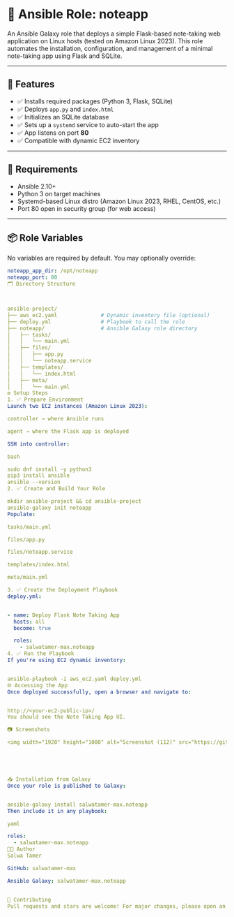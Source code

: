 # 📒 Ansible Role: noteapp

An Ansible Galaxy role that deploys a simple Flask-based note-taking web application on Linux hosts (tested on Amazon Linux 2023). This role automates the installation, configuration, and management of a minimal note-taking app using Flask and SQLite.

---

## 🚀 Features

- ✅ Installs required packages (Python 3, Flask, SQLite)
- ✅ Deploys `app.py` and `index.html`
- ✅ Initializes an SQLite database
- ✅ Sets up a `systemd` service to auto-start the app
- ✅ App listens on port **80**
- ✅ Compatible with dynamic EC2 inventory

---

## 🧾 Requirements

- Ansible 2.10+
- Python 3 on target machines
- Systemd-based Linux distro (Amazon Linux 2023, RHEL, CentOS, etc.)
- Port 80 open in security group (for web access)

---

## 📦 Role Variables

No variables are required by default. You may optionally override:

```yaml
noteapp_app_dir: /opt/noteapp
noteapp_port: 80
🗂️ Directory Structure



ansible-project/
├── aws_ec2.yaml              # Dynamic inventory file (optional)
├── deploy.yml                # Playbook to call the role
├── noteapp/                  # Ansible Galaxy role directory
│   ├── tasks/
│   │   └── main.yml
│   ├── files/
│   │   ├── app.py
│   │   └── noteapp.service
│   ├── templates/
│   │   └── index.html
│   ├── meta/
│   │   └── main.yml
⚙️ Setup Steps
1. ✅ Prepare Environment
Launch two EC2 instances (Amazon Linux 2023):

controller → where Ansible runs

agent → where the Flask app is deployed

SSH into controller:

bash

sudo dnf install -y python3
pip3 install ansible
ansible --version
2. ✅ Create and Build Your Role

mkdir ansible-project && cd ansible-project
ansible-galaxy init noteapp
Populate:

tasks/main.yml

files/app.py

files/noteapp.service

templates/index.html

meta/main.yml

3. ✅ Create the Deployment Playbook
deploy.yml:


- name: Deploy Flask Note Taking App
  hosts: all
  become: true

  roles:
    - salwatamer-max.noteapp
4. ✅ Run the Playbook
If you're using EC2 dynamic inventory:


ansible-playbook -i aws_ec2.yaml deploy.yml
🌐 Accessing the App
Once deployed successfully, open a browser and navigate to:


http://<your-ec2-public-ip>/
You should see the Note Taking App UI.

📷 Screenshots

<img width="1920" height="1080" alt="Screenshot (112)" src="https://github.com/user-attachments/assets/ee7b2b8a-c9f6-4909-a472-a1df83bc9e46" />





📥 Installation from Galaxy
Once your role is published to Galaxy:


ansible-galaxy install salwatamer-max.noteapp
Then include it in any playbook:

yaml

roles:
  - salwatamer-max.noteapp
👩‍💻 Author
Salwa Tamer

GitHub: salwatamer-max

Ansible Galaxy: salwatamer-max.noteapp


🤝 Contributing
Pull requests and stars are welcome! For major changes, please open an issue first to discuss what you'd like to change.

